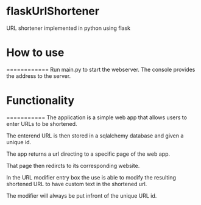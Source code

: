 # flaskUrlShortener
URL shortener implemented in python using flask

# How to use
============
Run main.py to start the webserver.
The console provides the address to the server.

# Functionality
===========
The application is a simple web app that allows users to enter URLs to be shortened.

The enterend URL is then stored in a sqlalchemy database and given a unique id.

The app returns a url directing to a specific page of the web app. 

That page then redircts to its corresponding website.

In the URL modifier entry box the use is able to modify the resulting shortened URL to have custom text in the shortened url.

The modifier will always be put infront of the unique URL id.
